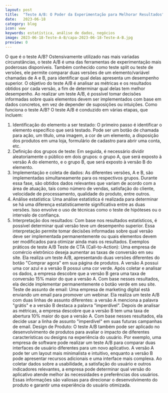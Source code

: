 ```yaml
---
layout: post
title:  "Teste A/B: O Poder da Experimentação para Melhorar Resultados"
date:   2023-06-18 
category: blog
icon: www
keywords: estatística, análise de dados, negócios
image: 2023-06-18-Teste-A-B/capa-2023-06-18-Teste-A-B.jpg
preview: 0
---
```

O que é o teste A/B?
Ostensivamente utilizado nas mais variadas circunstâncias, o teste A/B é uma das ferramentas de experimentação mais poderosas disponíveis. Também conhecido como teste split ou teste de versões, ele permite comparar duas versões de um elemento/variável chamadas de A e B, para identificar qual delas apresenta um desempenho superior. 
O objetivo do teste A/B é analisar as métricas e os resultados obtidos por cada versão, a fim de determinar qual delas tem melhor desempenho. Ao realizar um teste A/B, é possível tomar decisões informadas sobre quais elementos devem ser implementados com base em dados concretos, em vez de depender de suposições ou intuições.
Como funciona o teste A/B?
O teste A/B é conduzido em várias etapas, que incluem:
1.	Identificação do elemento a ser testado: O primeiro passo é identificar o elemento específico que será testado. Pode ser um botão de chamada para ação, um título, uma imagem, a cor de um elemento, a disposição dos produtos em uma loja, formulário de cadastro para abrir uma conta, etc. 
2.	Definição dos grupos de teste: Em seguida, é necessário dividir aleatoriamente o público em dois grupos: o grupo A, que será exposto à versão A do elemento, e o grupo B, que será exposto à versão B do elemento.
3.	Implementação e coleta de dados: As diferentes versões, A e B, são implementadas simultaneamente para os respectivos grupos. Durante essa fase, são obtidos dados relevantes que variam de acordo com a área de atuação, tais como número de vendas, satisfação do cliente, velocidade de processamento, qualidade do produto, entre outros.
4.	Análise estatística: Uma análise estatística é realizada para determinar se há uma diferença estatisticamente significativa entre as duas versões. Isso envolve o uso de técnicas como o teste de hipóteses ou o intervalo de confiança.
5.	Interpretação dos resultados: Com base nos resultados estatísticos, é possível determinar qual versão teve um desempenho superior. Essa interpretação permite tomar decisões informadas sobre qual versão deve ser implementada permanentemente ou quais elementos devem ser modificados para otimizar ainda mais os resultados.
Exemplos práticos de teste A/B
Teste de CTA (Call-to-Action): Uma empresa de comércio eletrônico deseja aumentar as taxas de conversão em seu site. Ela realiza um teste A/B, apresentando duas versões diferentes do botão "Comprar agora" em sua página de produtos. A versão A possui uma cor azul e a versão B possui uma cor verde. Após coletar e analisar os dados, a empresa descobre que a versão B gera uma taxa de conversão 15% maior do que a versão A. Com base nesses resultados, ela decide implementar permanentemente o botão verde em seu site.
Teste de assunto de email: Uma empresa de marketing digital está enviando um email para promover um webinar. Ela realiza um teste A/B com duas linhas de assunto diferentes: a versão A menciona a palavra "grátis" e a versão B destaca a palavra "imperdível". Depois de analisar as métricas, a empresa descobre que a versão B tem uma taxa de abertura 10% maior do que a versão A. Com base nesses resultados, ela decide usar a linha de assunto "imperdível" em suas futuras campanhas de email.
Design de Produto: O teste A/B também pode ser aplicado no desenvolvimento de produtos para avaliar o impacto de diferentes características ou designs na experiência do usuário. Por exemplo, uma empresa de software pode realizar um teste A/B para comparar duas interfaces de usuário diferentes para um novo aplicativo. A versão A pode ter um layout mais minimalista e intuitivo, enquanto a versão B pode apresentar recursos adicionais e uma interface mais complexa. Ao coletar dados sobre a usabilidade, a satisfação do usuário e outros indicadores relevantes, a empresa pode determinar qual versão do aplicativo atende melhor às necessidades e preferências dos usuários. Essas informações são valiosas para direcionar o desenvolvimento do produto e garantir uma experiência do usuário otimizada.

